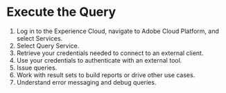 # Execute the Query

1.  Log in to the Experience Cloud, navigate to Adobe Cloud Platform, and select Services.
2.  Select Query Service.
3.  Retrieve your credentials needed to connect to an external client.
4.  Use your credentials to authenticate with an external tool.
5.  Issue queries.
6.  Work with result sets to build reports or drive other use cases.
7.  Understand error messaging and debug queries.